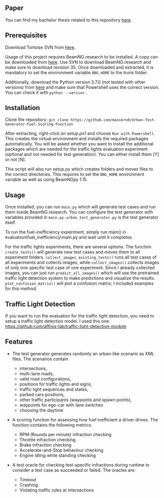## Paper
You can find my bachelor thesis related to this repository <a href="https://beamng.tech/research/University%20of%20Passau%20-%20Michal%20Heine%20%28Bachelor%20thesis%29.pdf">here</a>.

## Prerequisites
Download Tortoise SVN from [here](https://tortoisesvn.net/downloads.de.html).

Usage of this project requires BeamNG.research to be installed. A copy can be downloaded from
[here](https://beamng.gmbh/research/). Use SVN to download BeamNG.research and make sure to download 
revision 35. Once downloaded and extracted, it is mandatory to set the environment variable
`BNG_HOME` to the trunk folder.

Additionally, download the Python version 3.7.0 (not tested with other versions) from
[here](https://www.python.org/downloads/release/python-370/) and make sure that Powershell uses the correct version.
You can check it with `python --version` .

## Installation
Clone the repository: `git clone https://github.com/masskro0/Urban-Test-Generator-Fuel-Scoring-Function`

After extracting, right-click on setup.ps1 and choose `Run with Powershell`. This creates the virtual environment and installs the
required packages automatically. You will be asked whether you want to install the additional packages which are needed
for the traffic lights evaluation experiment (optional and not needed for test generation). You can either install them [Y] or not [N].

This script will also run setup.py which creates folders and moves files to the correct directories. This requires to
set the `BNG_HOME` environment variable as well as using BeamNGpy 1.15.

## Usage

Once installed, you can run `main.py` which will generate test cases and run them inside BeamNG.research. You can
configure the test generator with variables provided in `main.py`. `urban_test_generator.py` is the test generator
itself.

To run the fuel-inefficiency experiment, simply run main() in evaluation\fuel_inefficiency\main.py and wait until it
completes.

For the traffic lights experiments, there are several options. The function `create_tests()` will generate new test
cases and moves them to all experiment folders. `collect_images_existing_tests()` runs all test cases of all
experiments and collects images, while `collect_images()` collects images of only one specific test case of one
experiment. Since I already collected images, you can just run `predict_all_images()` which will use the pretrained
traffic light detection system to make predictions and visualize the results. `plot_confusion_matrix()` will plot a
confusion matrix; I included examples for this method.

## Traffic Light Detection
If you want to run the evaluation for the traffic light detection, you need to setup a traffic light detection model.
I used this one: https://github.com/affinis-lab/traffic-light-detection-module

## Features
* The test generator generates randomly an urban-like scenario as XML files. The scenarios contain
	* intersections,
	* multi-lane roads,
	* valid road configurations,
	* positions for traffic lights and signs,
	* traffic light sequences and states,
	* parked cars positions,
	* other traffic participants (waypoints and spawn points),
	* waypoints for ego-car with lane switches
	* choosing the daytime

* A scoring function for assessing how fuel inefficient a driver drives. The function contains the following metrics:
	* RPM (Rounds per minute) infraction checking
	* Throttle infraction checking
	* Brake infraction checking
	* Accelerate-and-Stop behaviour checking
	* Engine idling while standing checking
	
* A test oracle for checking test-specific infractions during runtime to consider a test case as succeeded or failed. The oracles are:
	* Timeout
	* Crashing
	* Violating traffic rules at intersections
